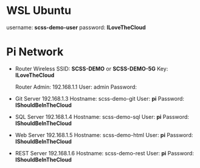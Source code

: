 # WSL Ubuntu
username: **scss-demo-user**
password: **ILoveTheCloud**

# Pi Network
- Router
    Wireless
    SSID: **SCSS-DEMO** or **SCSS-DEMO-5G**
    Key: **ILoveTheCloud**

    Router Admin: 192.168.1.1
    User: admin
    Password: <redacted>

- Git Server
    192.168.1.3
    Hostname: scss-demo-git
    User: **pi**
    Password: **IShouldBeInTheCloud**

- SQL Server
    192.168.1.4
    Hostname: scss-demo-sql
    User: **pi**
    Password: **IShouldBeInTheCloud**

- Web Server
    192.168.1.5
    Hostname: scss-demo-html
    User: **pi**
    Password: **IShouldBeInTheCloud**

- REST Server
    192.168.1.6
    Hostname: scss-demo-rest
    User: **pi**
    Password: **IShouldBeInTheCloud**
